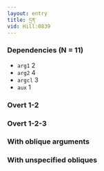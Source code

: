 ```yaml
---
layout: entry
title: དྲན་
vid: Hill:0839
---
```

### Dependencies (N = 11)
* `arg1` 2
* `arg2` 4
* `argcl` 3
* `aux` 1


### Overt 1-2


### Overt 1-2-3


### With oblique arguments


### With unspecified obliques
